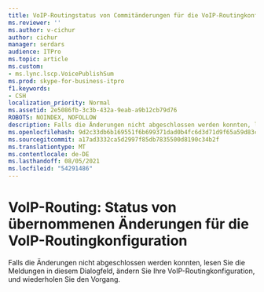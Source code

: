 ```yaml
---
title: VoIP-Routingstatus von Commitänderungen für die VoIP-Routingkonfiguration
ms.reviewer: ''
ms.author: v-cichur
author: cichur
manager: serdars
audience: ITPro
ms.topic: article
ms.custom:
- ms.lync.lscp.VoicePublishSum
ms.prod: skype-for-business-itpro
f1.keywords:
- CSH
localization_priority: Normal
ms.assetid: 2e5086fb-3c3b-432a-9eab-a9b12cb79d76
ROBOTS: NOINDEX, NOFOLLOW
description: Falls die Änderungen nicht abgeschlossen werden konnten, lesen Sie die Meldungen in diesem Dialogfeld, ändern Sie Ihre VoIP-Routingkonfiguration, und wiederholen Sie den Vorgang.
ms.openlocfilehash: 9d2c33db6b169551f6b699371dad0b4fc6d3d71d9f65a59d83ca5c5fc2f64d74
ms.sourcegitcommit: a17ad3332ca5d2997f85db7835500d8190c34b2f
ms.translationtype: MT
ms.contentlocale: de-DE
ms.lasthandoff: 08/05/2021
ms.locfileid: "54291486"
---
```

# <a name="voice-routing-status-of-commit-changes-for-voice-routing-configuration"></a>VoIP-Routing: Status von übernommenen Änderungen für die VoIP-Routingkonfiguration
 
Falls die Änderungen nicht abgeschlossen werden konnten, lesen Sie die Meldungen in diesem Dialogfeld, ändern Sie Ihre VoIP-Routingkonfiguration, und wiederholen Sie den Vorgang.
  
 
  


